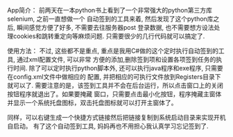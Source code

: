 App简介：
前两天在一本python书上看到了一个非常强大的python第三方库selenium, 之前一直想做一个
自动签到的工具来着, 然后发现了这个python库之后, 瞬间感觉方便了好多, 不需要去往服务器post
登录数据, 也不需要想方设法处理cookies和跳转重定向等麻烦问题. 只需要很少的几行代码就可以搞定了.

使用方法：
不过, 这些都不是重点, 重点是我用C#做的这个定时执行自动签到的工具, 通过xml配置文件, 可以非常
方便的添加,删除签到项和设置各项签到任务的执行时间.
除了可以定时执行python脚本外, 还可以执行java程序和exe程序, 只需要在config.xml文件中做相应的
配置, 并把相应的可执行文件放到Registers目录下就可以了.
需要注意的是，该签到工具并不会在后台运行，所以点击窗口上的关闭按钮程序就退出了。如果要掩藏
窗口，只需要点击最小化按钮，程序掩藏主窗体并显示一个系统托盘图标，双击托盘图标就可以打开主窗体了。

同样，可以右键生成一个快捷方式链接然后把链接复制到系统启动目录来实现开机自启动。
有了这个自动签到工具, 妈妈再也不用担心我认真学习忘记签到了.
